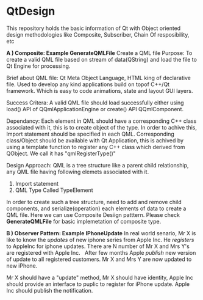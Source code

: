# QtDesign
This repository holds the basic information of Qt with Object oriented design methodologies like Composite, Subscriber, Chain Of resposibility, etc 

<b> A ) Composite: Example GenerateQMLFile</b>
Create a QML file
 Purpose: To create a valid QML file based on stream of data(QString) and load the file to Qt Engine for processing.

 Brief about QML file: Qt Meta Object Language, HTML king of declarative file. Used to develop any kind applications build on topof
 C++/Qt framework. Which is easy to code animations, state and layout GUI layers.
 
 Success Critera: A valid QML file should load successfully either using load() API of QQmlApplicationEngine or create() API QQmlComponent. 

 Dependancy: Each element in QML should have a corresponding C++ class associated with it, this is to create object of the type. In order to  achive this, Import statement should be specified in each QML. Corresponding class/Object should be available with Qt Application, this is achived by using a template function to register any C++ class which derived from QObject. We call it has "qmlRegisterType()"

 Design Approach: QML is a tree structure like a parent child relationship, any QML file having following elemets associated with it.
1. Import statement  
2. QML Type Called TypeElement

  
In order to create such a tree structure, need to add and remove child components, and serialize(operation) each elements of data to create a QML file.
Here we can use Composite Desiign patttern. Please check <b>GenerateQMLFile</b> for basic implemetation of composite type.

<b> B ) Observer Pattern: Example IPhoneUpdate</b>
In real world senario, Mr X is like to know the <i>updates</i> of new iphone series from Apple Inc. He <i>registers</i> to AppleInc for iphone updates. There are N number of Mr X and Mrs Y's are registered with Apple Inc.
    After few months Apple <i>publish</i> new version of update to all registered customers. Mr X and Mrs Y are now updated to new iPhone.
    
 Mr X should have a "update" method, Mr X should have identity, Apple Inc should provide an interface to puplic to register for iPhone update. Apple Inc should publish the notification.
    

